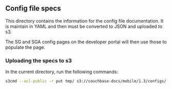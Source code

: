 ## Config file specs

This directory contains the information for the config file documentation. It is maintain in YAML and then must be converted to JSON and uploaded to s3.

The SG and SGA config pages on the developer portal will then use those to populate the page.

### Uploading the specs to s3

In the current directory, run the following commands:

```bash
s3cmd --acl-public -r put tmp/ s3://couchbase-docs/mobile/1.3/configs/
```